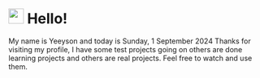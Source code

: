  <h1>
    <img src="https://emojis.slackmojis.com/emojis/images/1643510097/45343/hi.gif?1643510097" width="30"/> 
    Hello!
 </h1>
 <p>
    My name is Yeeyson and today is Sunday, 1 September 2024
    Thanks for visiting my profile, I have some test projects going on others are done learning projects and others are real projects.
    Feel free to watch and use them.
 </p>